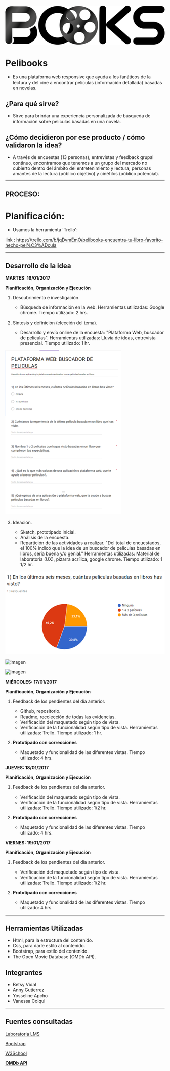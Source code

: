 ![Pelibooks](assets/images/pbooks.png)

# Pelibooks

- Es una plataforma web responsive que ayuda a los fanáticos de la lectura y del cine a encontrar películas (información detallada) basadas en novelas.

## ¿Para qué sirve?

- Sirve para brindar una experiencia personalizada de búsqueda de información sobre películas basadas en una novela.

## ¿Cómo decidieron por ese producto / cómo validaron la idea?

- A través de encuestas (13 personas), entrevistas y feedback grupal continuo, encontramos que tenemos a un grupo del mercado no cubierto dentro del ámbito del entretenimiento y lectura; personas amantes de la lectura (público objetivo) y cinéfilos (público potencial).

***

## PROCESO:

# Planificación:

* Usamos la herramienta 'Trello':

link : https://trello.com/b/jqDvmEmO/pelibooks-encuentra-tu-libro-favorito-hecho-pel%C3%ADcula

***

## Desarrollo de la idea

**MARTES: 16/01/2017**

**Planificación, Organización y Ejecución**

1. Descubrimiento e investigación.

   + Búsqueda de información en la web.
   Herramientas utilizadas: Google chrome.
   Tiempo utilizado: 2 hrs.

2. Sintesis y definición (elección del tema).

   + Desarrollo y envío online de la encuesta: "Plataforma Web, buscador de películas".
   Herramientas utilizadas: Lluvia de ideas, entrevista presencial.
   Tiempo utilizado: 1 hr.

![imagen](assets/images/Encuesta-pelibooks.png)

3. Ideación.

   + Sketch, prototipado inicial.
   + Análisis de la encuesta.
   + Repartición de las actividades a realizar.
   "Del total de encuestados, el 100% indicó que la idea de un buscador de peliculas basadas en libros, sería buena y/o genial."
   Herramientas utilizadas: Material de laboratoria (UX), pizarra acrílica, google chrome.
   Tiempo utilizado: 1 1/2 hr.

![imagen](assets/images/Encuesta-preguntaUno.png)

![imagen](assets/images/sketch-mobile.jpg)

![imagen](assets/images/sketch-desktop.jpg)

**MIÉRCOLES: 17/01/2017**

**Planificación, Organización y Ejecución**

1. Feedback de los pendientes del día anterior.

   + Github, repositorio.
   + Readme, recolección de todas las evidencias.
   + Verificación del maquetado según tipo de vista.
   + Verificación de la funcionalidad según tipo de vista.
   Herramientas utilizadas: Trello.
   Tiempo utilizado: 1 hr.

2. **Prototipado con correcciones**

   + Maquetado y funcionalidad de las diferentes vistas.
   Tiempo utilizado: 4 hrs.

**JUEVES: 18/01/2017**

**Planificación, Organización y Ejecución**

1. Feedback de los pendientes del día anterior.

   + Verificación del maquetado según tipo de vista.
   + Verificación de la funcionalidad según tipo de vista.
   Herramientas utilizadas: Trello.
   Tiempo utilizado: 1/2 hr.

2. **Prototipado con correcciones**

   + Maquetado y funcionalidad de las diferentes vistas.
   Tiempo utilizado: 4 hrs.

**VIERNES: 19/01/2017**

**Planificación, Organización y Ejecución**

1. Feedback de los pendientes del día anterior.

   + Verificación del maquetado según tipo de vista.
   + Verificación de la funcionalidad según tipo de vista.
   Herramientas utilizadas: Trello.
   Tiempo utilizado: 1/2 hr.

2. **Prototipado con correcciones**

   + Maquetado y funcionalidad de las diferentes vistas.
   Tiempo utilizado: 4 hrs.

***

## Herramientas Utilizadas

- Html, para la estructura del contenido.
- Css, para darle estilo al contenido.
- Bootstrap, para estilo del contenido.
- The Open Movie Database (OMDb API).

## Integrantes

- Betsy Vidal
- Anny Gutierrez
- Yosseline Apcho
- Vanessa Colqui

***

## Fuentes consultadas

[Laboratoria LMS](https://laboratoria1.gitbooks.io/hackathon/content/)

[Bootstrap](https://getbootstrap.com/docs/3.3/css/#forms)

[W3School](https://www.w3schools.com/bootstrap/bootstrap_forms.asp)

**[OMDb API](http://www.omdbapi.com/)**
